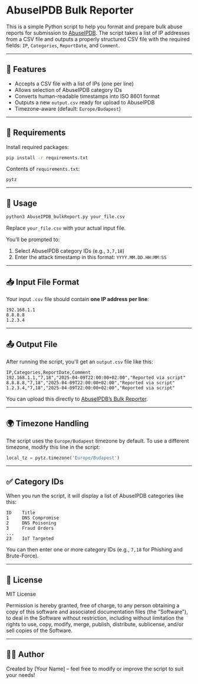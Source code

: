 # AbuseIPDB Bulk Reporter

This is a simple Python script to help you format and prepare bulk abuse reports for submission to [AbuseIPDB](https://www.abuseipdb.com/). The script takes a list of IP addresses from a CSV file and outputs a properly structured CSV file with the required fields: `IP`, `Categories`, `ReportDate`, and `Comment`.

---

## 🚀 Features

- Accepts a CSV file with a list of IPs (one per line)
- Allows selection of AbuseIPDB category IDs
- Converts human-readable timestamps into ISO 8601 format
- Outputs a new `output.csv` ready for upload to AbuseIPDB
- Timezone-aware (default: `Europe/Budapest`)

---

## 🧰 Requirements

Install required packages:

```bash
pip install -r requirements.txt
```

Contents of `requirements.txt`:

```
pytz
```

---

## 📝 Usage

```bash
python3 AbuseIPDB_bulkReport.py your_file.csv
```

Replace `your_file.csv` with your actual input file.

You’ll be prompted to:
1. Select AbuseIPDB category IDs (e.g., `3,7,18`)
2. Enter the attack timestamp in this format: `YYYY.MM.DD.HH:MM:SS`

---

## 📥 Input File Format

Your input `.csv` file should contain **one IP address per line**:

```
192.168.1.1
8.8.8.8
1.2.3.4
```

---

## 📤 Output File

After running the script, you'll get an `output.csv` file like this:

```
IP,Categories,ReportDate,Comment
192.168.1.1,"7,18","2025-04-09T22:00:00+02:00","Reported via script"
8.8.8.8,"7,18","2025-04-09T22:00:00+02:00","Reported via script"
1.2.3.4,"7,18","2025-04-09T22:00:00+02:00","Reported via script"
```

You can upload this directly to [AbuseIPDB’s Bulk Reporter](https://www.abuseipdb.com/bulk-report).

---

## 🌍 Timezone Handling

The script uses the `Europe/Budapest` timezone by default. To use a different timezone, modify this line in the script:

```python
local_tz = pytz.timezone('Europe/Budapest')
```

---

## ✅ Category IDs

When you run the script, it will display a list of AbuseIPDB categories like this:

```
ID    Title
1     DNS Compromise
2     DNS Poisoning
3     Fraud Orders
...
23    IoT Targeted
```

You can then enter one or more category IDs (e.g., `7,18` for Phishing and Brute-Force).

---

## 🪪 License

MIT License

Permission is hereby granted, free of charge, to any person obtaining a copy
of this software and associated documentation files (the "Software"), to deal
in the Software without restriction, including without limitation the rights
to use, copy, modify, merge, publish, distribute, sublicense, and/or sell
copies of the Software.

---

## 👨‍💻 Author

Created by [Your Name] – feel free to modify or improve the script to suit your needs!
